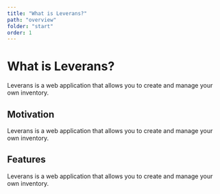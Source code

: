 ```yaml
---
title: "What is Leverans?"
path: "overview"
folder: "start"
order: 1
---
```


# What is Leverans?

Leverans is a web application that allows you to create and manage your own inventory.

## Motivation

Leverans is a web application that allows you to create and manage your own inventory.

## Features

Leverans is a web application that allows you to create and manage your own inventory.
